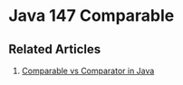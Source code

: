 # Java 147 Comparable

## Related Articles
1. [Comparable vs Comparator in Java](https://www.ruoxue.org/java-147-comparable-vs-comparator-in-java/)
